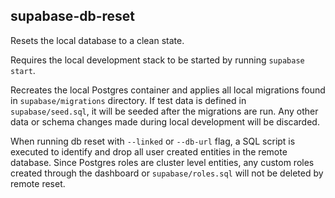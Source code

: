 ## supabase-db-reset

Resets the local database to a clean state.

Requires the local development stack to be started by running `supabase start`.

Recreates the local Postgres container and applies all local migrations found in `supabase/migrations` directory. If test data is defined in `supabase/seed.sql`, it will be seeded after the migrations are run. Any other data or schema changes made during local development will be discarded.

When running db reset with `--linked` or `--db-url` flag, a SQL script is executed to identify and drop all user created entities in the remote database. Since Postgres roles are cluster level entities, any custom roles created through the dashboard or `supabase/roles.sql` will not be deleted by remote reset.
